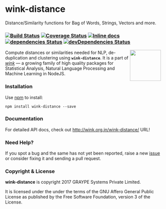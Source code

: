 # wink-distance

Distance/Similarity functions for Bag of Words, Strings, Vectors and more.

### [![Build Status](https://api.travis-ci.org/winkjs/wink-distance.svg?branch=master)](https://travis-ci.org/winkjs/wink-distance) [![Coverage Status](https://coveralls.io/repos/github/winkjs/wink-distance/badge.svg?branch=master)](https://coveralls.io/github/winkjs/wink-distance?branch=master) [![Inline docs](http://inch-ci.org/github/winkjs/wink-distance.svg?branch=master)](http://inch-ci.org/github/winkjs/wink-distance) [![dependencies Status](https://david-dm.org/winkjs/wink-distance/status.svg)](https://david-dm.org/winkjs/wink-distance) [![devDependencies Status](https://david-dm.org/winkjs/wink-distance/dev-status.svg)](https://david-dm.org/winkjs/wink-distance?type=dev)

[<img align="right" src="https://decisively.github.io/wink-logos/logo-title.png" width="100px" >](http://wink.org.in/)

Compute distances or similarities needed for NLP, de-duplication and clustering using **`wink-distance`**. It is a part of _[wink](http://wink.org.in/)_ — a growing family of high quality packages for Statistical Analysis, Natural Language Processing and Machine Learning in NodeJS.


### Installation

Use [npm](https://www.npmjs.com/package/wink-distance) to install:

    npm install wink-distance --save


### Documentation
For detailed API docs, check out http://wink.org.in/wink-distance/ URL!

### Need Help?

If you spot a bug and the same has not yet been reported, raise a new [issue](https://github.com/winkjs/wink-distance/issues) or consider fixing it and sending a pull request.

### Copyright & License

**wink-distance** is copyright 2017 GRAYPE Systems Private Limited.

It is licensed under the under the terms of the GNU Affero General Public License as published by the Free
Software Foundation, version 3 of the License.
